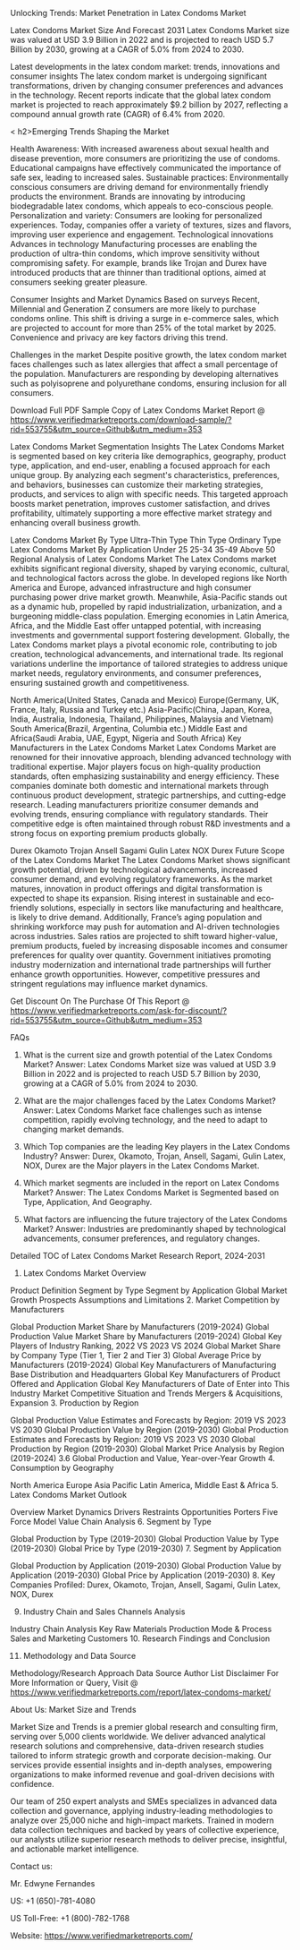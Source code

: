 Unlocking Trends: Market Penetration in Latex Condoms Market


Latex Condoms Market Size And Forecast 2031
Latex Condoms Market size was valued at USD 3.9 Billion in 2022 and is projected to reach USD 5.7 Billion by 2030, growing at a CAGR of 5.0% from 2024 to 2030.

Latest developments in the latex condom market: trends, innovations and consumer insights
The latex condom market is undergoing significant transformations, driven by changing consumer preferences and advances in the technology. Recent reports indicate that the global latex condom market is projected to reach approximately $9.2 billion by 2027, reflecting a compound annual growth rate (CAGR) of 6.4% from 2020.

< h2>Emerging Trends Shaping the Market

Health Awareness: With increased awareness about sexual health and disease prevention, more consumers are prioritizing the use of condoms. Educational campaigns have effectively communicated the importance of safe sex, leading to increased sales.
Sustainable practices: Environmentally conscious consumers are driving demand for environmentally friendly products the environment. Brands are innovating by introducing biodegradable latex condoms, which appeals to eco-conscious people.
Personalization and variety: Consumers are looking for personalized experiences. Today, companies offer a variety of textures, sizes and flavors, improving user experience and engagement.
Technological innovations
Advances in technology Manufacturing processes are enabling the production of ultra-thin condoms, which improve sensitivity without compromising safety. For example, brands like Trojan and Durex have introduced products that are thinner than traditional options, aimed at consumers seeking greater pleasure.

Consumer Insights and Market Dynamics
Based on surveys Recent, Millennial and Generation Z consumers are more likely to purchase condoms online. This shift is driving a surge in e-commerce sales, which are projected to account for more than 25% of the total market by 2025. Convenience and privacy are key factors driving this trend.

Challenges in the market
Despite positive growth, the latex condom market faces challenges such as latex allergies that affect a small percentage of the population. Manufacturers are responding by developing alternatives such as polyisoprene and polyurethane condoms, ensuring inclusion for all consumers.

Download Full PDF Sample Copy of Latex Condoms Market Report @ https://www.verifiedmarketreports.com/download-sample/?rid=553755&utm_source=Github&utm_medium=353

Latex Condoms Market Segmentation Insights
The Latex Condoms Market is segmented based on key criteria like demographics, geography, product type, application, and end-user, enabling a focused approach for each unique group. By analyzing each segment's characteristics, preferences, and behaviors, businesses can customize their marketing strategies, products, and services to align with specific needs. This targeted approach boosts market penetration, improves customer satisfaction, and drives profitability, ultimately supporting a more effective market strategy and enhancing overall business growth.

Latex Condoms Market By Type
Ultra-Thin Type
Thin Type
Ordinary Type
Latex Condoms Market By Application
Under 25
25-34
35-49
Above 50
Regional Analysis of Latex Condoms Market
The Latex Condoms market exhibits significant regional diversity, shaped by varying economic, cultural, and technological factors across the globe. In developed regions like North America and Europe, advanced infrastructure and high consumer purchasing power drive market growth. Meanwhile, Asia-Pacific stands out as a dynamic hub, propelled by rapid industrialization, urbanization, and a burgeoning middle-class population. Emerging economies in Latin America, Africa, and the Middle East offer untapped potential, with increasing investments and governmental support fostering development. Globally, the Latex Condoms market plays a pivotal economic role, contributing to job creation, technological advancements, and international trade. Its regional variations underline the importance of tailored strategies to address unique market needs, regulatory environments, and consumer preferences, ensuring sustained growth and competitiveness.

North America(United States, Canada and Mexico)
Europe(Germany, UK, France, Italy, Russia and Turkey etc.)
Asia-Pacific(China, Japan, Korea, India, Australia, Indonesia, Thailand, Philippines, Malaysia and Vietnam)
South America(Brazil, Argentina, Columbia etc.)
Middle East and Africa(Saudi Arabia, UAE, Egypt, Nigeria and South Africa)
Key Manufacturers in the Latex Condoms Market
Latex Condoms Market are renowned for their innovative approach, blending advanced technology with traditional expertise. Major players focus on high-quality production standards, often emphasizing sustainability and energy efficiency. These companies dominate both domestic and international markets through continuous product development, strategic partnerships, and cutting-edge research. Leading manufacturers prioritize consumer demands and evolving trends, ensuring compliance with regulatory standards. Their competitive edge is often maintained through robust R&D investments and a strong focus on exporting premium products globally.

Durex
Okamoto
Trojan
Ansell
Sagami
Gulin Latex
NOX
Durex
Future Scope of the Latex Condoms Market
The Latex Condoms Market shows significant growth potential, driven by technological advancements, increased consumer demand, and evolving regulatory frameworks. As the market matures, innovation in product offerings and digital transformation is expected to shape its expansion. Rising interest in sustainable and eco-friendly solutions, especially in sectors like manufacturing and healthcare, is likely to drive demand. Additionally, France’s aging population and shrinking workforce may push for automation and AI-driven technologies across industries. Sales ratios are projected to shift toward higher-value, premium products, fueled by increasing disposable incomes and consumer preferences for quality over quantity. Government initiatives promoting industry modernization and international trade partnerships will further enhance growth opportunities. However, competitive pressures and stringent regulations may influence market dynamics.

Get Discount On The Purchase Of This Report @ https://www.verifiedmarketreports.com/ask-for-discount/?rid=553755&utm_source=Github&utm_medium=353

FAQs
1. What is the current size and growth potential of the Latex Condoms Market?
Answer: Latex Condoms Market size was valued at USD 3.9 Billion in 2022 and is projected to reach USD 5.7 Billion by 2030, growing at a CAGR of 5.0% from 2024 to 2030.

2. What are the major challenges faced by the Latex Condoms Market?
Answer: Latex Condoms Market face challenges such as intense competition, rapidly evolving technology, and the need to adapt to changing market demands.

3. Which Top companies are the leading Key players in the Latex Condoms Industry?
Answer: Durex, Okamoto, Trojan, Ansell, Sagami, Gulin Latex, NOX, Durex are the Major players in the Latex Condoms Market.

4. Which market segments are included in the report on Latex Condoms Market?
Answer: The Latex Condoms Market is Segmented based on Type, Application, And Geography.

5. What factors are influencing the future trajectory of the Latex Condoms Market?
Answer: Industries are predominantly shaped by technological advancements, consumer preferences, and regulatory changes.

Detailed TOC of Latex Condoms Market Research Report, 2024-2031
1. Latex Condoms Market Overview

Product Definition
Segment by Type
Segment by Application
Global Market Growth Prospects
Assumptions and Limitations
2. Market Competition by Manufacturers

Global Production Market Share by Manufacturers (2019-2024)
Global Production Value Market Share by Manufacturers (2019-2024)
Global Key Players of Industry Ranking, 2022 VS 2023 VS 2024
Global Market Share by Company Type (Tier 1, Tier 2 and Tier 3)
Global Average Price by Manufacturers (2019-2024)
Global Key Manufacturers of Manufacturing Base Distribution and Headquarters
Global Key Manufacturers of Product Offered and Application
Global Key Manufacturers of Date of Enter into This Industry
Market Competitive Situation and Trends
Mergers & Acquisitions, Expansion
3. Production by Region

Global Production Value Estimates and Forecasts by Region: 2019 VS 2023 VS 2030
Global Production Value by Region (2019-2030)
Global Production Estimates and Forecasts by Region: 2019 VS 2023 VS 2030
Global Production by Region (2019-2030)
Global Market Price Analysis by Region (2019-2024) 3.6 Global Production and Value, Year-over-Year Growth
4. Consumption by Geography

North America
Europe
Asia Pacific
Latin America, Middle East & Africa
5. Latex Condoms Market Outlook

Overview
Market Dynamics
Drivers
Restraints
Opportunities
Porters Five Force Model
Value Chain Analysis 
6. Segment by Type

Global Production by Type (2019-2030)
Global Production Value by Type (2019-2030)
Global Price by Type (2019-2030)
7. Segment by Application

Global Production by Application (2019-2030)
Global Production Value by Application (2019-2030)
Global Price by Application (2019-2030)
8. Key Companies Profiled: Durex, Okamoto, Trojan, Ansell, Sagami, Gulin Latex, NOX, Durex

9. Industry Chain and Sales Channels Analysis

Industry Chain Analysis
Key Raw Materials
Production Mode & Process
Sales and Marketing
Customers
10. Research Findings and Conclusion

11. Methodology and Data Source

Methodology/Research Approach
Data Source
Author List
Disclaimer
For More Information or Query, Visit @ https://www.verifiedmarketreports.com/report/latex-condoms-market/

About Us: Market Size and Trends

Market Size and Trends is a premier global research and consulting firm, serving over 5,000 clients worldwide. We deliver advanced analytical research solutions and comprehensive, data-driven research studies tailored to inform strategic growth and corporate decision-making. Our services provide essential insights and in-depth analyses, empowering organizations to make informed revenue and goal-driven decisions with confidence.

Our team of 250 expert analysts and SMEs specializes in advanced data collection and governance, applying industry-leading methodologies to analyze over 25,000 niche and high-impact markets. Trained in modern data collection techniques and backed by years of collective experience, our analysts utilize superior research methods to deliver precise, insightful, and actionable market intelligence.

Contact us:

Mr. Edwyne Fernandes

US: +1 (650)-781-4080

US Toll-Free: +1 (800)-782-1768

Website: https://www.verifiedmarketreports.com/
